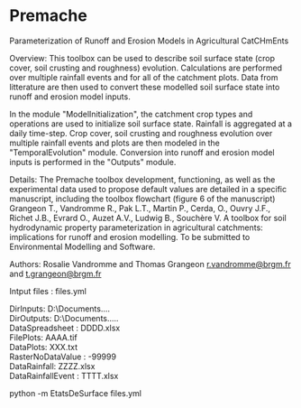 # Premache

Parameterization of Runoff and Erosion Models in Agricultural CatCHmEnts 

Overview:
This toolbox can be used to describe soil surface state (crop cover, soil crusting and roughness) evolution.
Calculations are performed over multiple rainfall events and for all of the catchment plots.
Data from litterature are then used to convert these modelled soil surface state into runoff and erosion model inputs.

In the module "ModelInitialization", the catchment crop types and operations are used to initialize soil surface state. Rainfall is aggregated at a daily time-step.
Crop cover, soil crusting and roughness evolution over multiple rainfall events and plots are then modeled in the "TemporalEvolution" module.
Conversion into runoff and erosion model inputs is performed in the "Outputs" module.

Details:
The Premache toolbox development, functioning, as well as the experimental data used to propose default values are detailed in a specific manuscript, including the toolbox flowchart (figure 6 of the manuscript)
Grangeon T., Vandromme R., Pak L.T., Martin P., Cerda, O., Ouvry J.F., Richet J.B., Evrard O., Auzet A.V., Ludwig B., Souchère V.
A toolbox for soil hydrodynamic property parameterization in agricultural catchments: implications for runoff and erosion modelling.
To be submitted to Environmental Modelling and Software.

Authors:
Rosalie Vandromme and Thomas Grangeon
r.vandromme@brgm.fr and t.grangeon@brgm.fr


Intput files :  files.yml


DirInputs: D:\Documents\.... \
DirOutputs: D:\Documents\..... \
DataSpreadsheet : DDDD.xlsx \
FilePlots: AAAA.tif \
DataPlots: XXX.txt \
RasterNoDataValue : -99999 \
DataRainfall: ZZZZ.xlsx \
DataRainfallEvent : TTTT.xlsx 


python -m EtatsDeSurface files.yml
